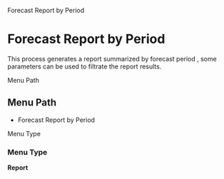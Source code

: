 
Forecast Report by Period
# Forecast Report by Period


This process generates a report summarized by forecast period , some parameters can be used to filtrate the report results.

Menu Path
## Menu Path



- Forecast Report by Period

Menu Type
### Menu Type

**Report**

